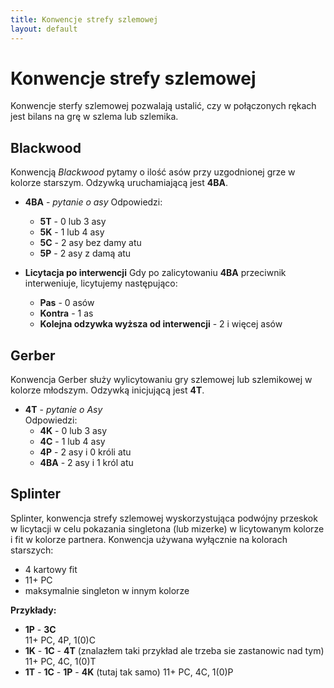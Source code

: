 ```yaml
---
title: Konwencje strefy szlemowej
layout: default
---
```


# Konwencje strefy szlemowej

Konwencje sterfy szlemowej pozwalają ustalić, czy w połączonych rękach jest bilans na grę w szlema lub szlemika.


## Blackwood

Konwencją *Blackwood* pytamy o ilość asów przy uzgodnionej grze w kolorze starszym. Odzywką uruchamiającą jest **4BA**.

*	**4BA** - *pytanie o asy*
	Odpowiedzi:

	*	**5T** - 0 lub 3 asy
	*	**5K** - 1 lub 4 asy
	*	**5C** - 2 asy bez damy atu
	*	**5P** - 2 asy z damą atu
 
*	**Licytacja po interwencji**
	Gdy po zalicytowaniu **4BA** przeciwnik interweniuje, licytujemy następująco:

	*	**Pas** - 0 asów
	*	**Kontra** - 1 as
	*   **Kolejna odzywka wyższa od interwencji** - 2 i więcej asów


## Gerber

Konwencja Gerber służy wylicytowaniu gry szlemowej lub szlemikowej w kolorze młodszym. Odzywką inicjującą jest **4T**.

*	**4T** -  *pytanie o Asy*  
	Odpowiedzi:
	*	**4K** - 0 lub 3 asy
	*	**4C** - 1 lub 4 asy
	*	**4P** - 2 asy i 0 króli atu
	*	**4BA** - 2 asy i 1 król atu

## Splinter

Splinter, konwencja strefy szlemowej wyskorzystująca podwójny przeskok w licytacji w celu pokazania singletona (lub mizerke) w licytowanym kolorze i fit w kolorze partnera. Konwencja używana wyłącznie na kolorach starszych:
*	4 kartowy fit
*	11+ PC
*	maksymalnie singleton w innym kolorze

**Przykłady:**

*	**1P** -  **3C**  
	11+ PC, 4P, 1(0)C
*	**1K** - **1C** - **4T** (znalazłem taki przykład ale trzeba sie zastanowic nad tym)
	11+ PC, 4C, 1(0)T
* **1T** - **1C** - **1P** - **4K** (tutaj tak samo)
	11+ PC, 4C, 1(0)P